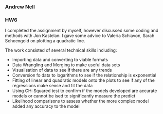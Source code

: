 ### Andrew Nell
### HW6

I completed the assignment by myself, however discussed some coding and methods with Jon Kastelan. 
I gave some advice to Valeria Schiavon, Sarah Schoengold on plotting a quadratic line.

The work consisted of several technical skills including:
* Importing data and converting to viable formats
* Data Wrangling and Merging to make useful data sets
* Visualisation of data to see if there are any trends
* Conversion fo data to logarithms to see if the relationship is exponential
* Fitting of linear and quadratic models onto the plots to see if any of the regressions make sense and fit the data
* Using CHi Squared test to confirm if the models developed are accurate models or cannot be ised to significantly measure the predict 
* Likelihood comparisons to assess whether the more complex model added any accuracy to the model 
